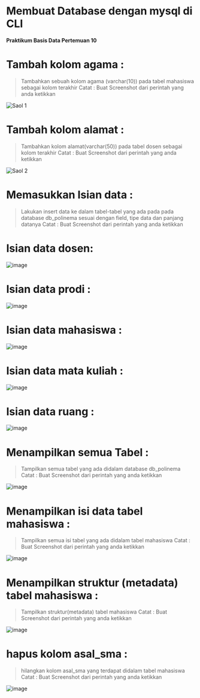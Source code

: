 # Membuat Database dengan mysql di CLI
**Praktikum Basis Data Pertemuan 10**

# Tambah kolom agama :
> Tambahkan sebuah kolom agama (varchar(10)) pada tabel mahasiswa sebagai kolom terakhir
Catat : Buat Screenshot dari perintah yang anda ketikkan



![Saol 1](https://github.com/rafaxputra/learn_phpmyadmin/assets/75997309/0a23e55d-a4af-402d-b2f1-ad9c976dfeea)


# Tambah kolom alamat :

> Tambahkan kolom alamat(varchar(50)) pada tabel dosen sebagai kolom terakhir
Catat : Buat Screenshot dari perintah yang anda ketikkan

![Saol 2](https://github.com/rafaxputra/learn_phpmyadmin/assets/75997309/926acd7e-a85f-4bd3-9388-1e64a78a5063)


# Memasukkan Isian data :

> Lakukan insert data ke dalam tabel-tabel yang ada pada pada database db_polinema sesuai
dengan field, tipe data dan panjang datanya
Catat : Buat Screenshot dari perintah yang anda ketikkan

# Isian data dosen:

![image](https://github.com/rafaxputra/learn_phpmyadmin/assets/75997309/c0daf9a1-8d2e-4df6-a812-7b52bce30965)


# Isian data prodi :

![image](https://github.com/rafaxputra/learn_phpmyadmin/assets/75997309/033778f2-6d50-4983-80e4-4b59782b6608)

# Isian data mahasiswa :

![image](https://github.com/rafaxputra/learn_phpmyadmin/assets/75997309/9e531fec-7b60-4665-8c6b-53ffc948ec30)


# Isian data mata kuliah :

![image](https://github.com/rafaxputra/learn_phpmyadmin/assets/75997309/cd5222fb-e09f-4039-b2f6-9e525c9e3344)

# Isian data ruang :

![image](https://github.com/rafaxputra/learn_phpmyadmin/assets/75997309/8d1ee27f-8455-4acb-aecf-af6fe1e3d3d2)


# Menampilkan semua Tabel :

> Tampilkan semua tabel yang ada didalam database db_polinema
Catat : Buat Screenshot dari perintah yang anda ketikkan

![image](https://github.com/rafaxputra/learn_phpmyadmin/assets/75997309/b0b8ff1d-64fa-412a-9a50-60db128590fe)


# Menampilkan isi data tabel mahasiswa :

> Tampilkan semua isi tabel yang ada didalam tabel mahasiswa
Catat : Buat Screenshot dari perintah yang anda ketikkan


![image](https://github.com/rafaxputra/learn_phpmyadmin/assets/75997309/5c8b3520-b069-4e2d-9ec2-a47330e2dad0)


# Menampilkan struktur (metadata) tabel mahasiswa :

>Tampilkan struktur(metadata) tabel mahasiswa
Catat : Buat Screenshot dari perintah yang anda ketikkan

![image](https://github.com/rafaxputra/learn_phpmyadmin/assets/75997309/d0d1c4e2-eed6-4823-ab14-1e92020057f3)

#  hapus kolom asal_sma :

> hilangkan kolom asal_sma yang terdapat didalam tabel mahasiswa
Catat : Buat Screenshot dari perintah yang anda ketikkan

![image](https://github.com/rafaxputra/learn_phpmyadmin/assets/75997309/7459c637-f18f-4f81-be39-0c8b1dc6772c)
